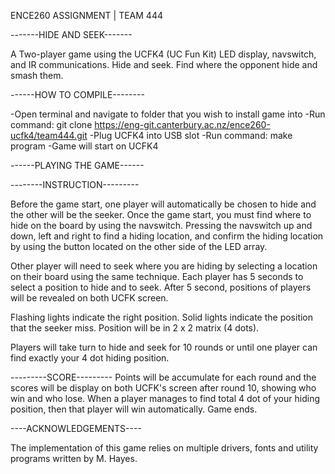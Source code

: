 ENCE260 ASSIGNMENT | TEAM 444



-------HIDE AND SEEK-------

A Two-player game using the UCFK4 (UC Fun Kit) LED display, navswitch, and IR 
communications. Hide and seek. Find where the opponent hide and smash them.


------HOW TO COMPILE--------

-Open terminal and navigate to folder that you wish to install game into
-Run command: git clone https://eng-git.canterbury.ac.nz/ence260-ucfk4/team444.git
-Plug UCFK4 into USB slot
-Run command: make program
-Game will start on UCFK4



------PLAYING THE GAME------

--------INSTRUCTION---------

Before the game start, one player will automatically be chosen to hide and the other will be the seeker.
Once the game start, you must find where to hide on the board by using the navswitch. Pressing the navswitch up and down, left and right to find a hiding location, and confirm the hiding location by using the button located on the other side of the LED array. 

Other player will need to seek where you are hiding by selecting a location on their board using the same technique. Each player has 5 seconds to select a position to hide and to seek.
After 5 second, positions of players will be revealed on both UCFK screen. 

Flashing lights indicate the right position. Solid lights indicate the position that the seeker miss.
Position will be in 2 x 2 matrix (4 dots).

Players will take turn to hide and seek for 10 rounds or until one player can find exactly your 4 dot hiding position. 

---------SCORE---------
Points will be accumulate for each round and the scores will be display on both UCFK's screen after round 10, showing who win and who lose. When a player manages to find total 4 dot of your hiding position, then that player will win automatically. Game ends.

----ACKNOWLEDGEMENTS----

The implementation of this game relies on multiple drivers, fonts and 
utility programs written by M. Hayes.

